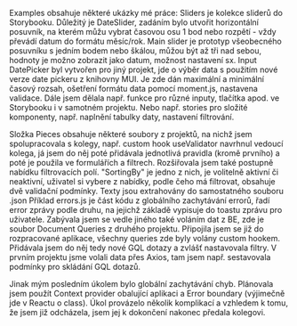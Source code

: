 Examples obsahuje některé ukázky mé práce:
Sliders je kolekce sliderů do Storybooku. Důležitý je DateSlider, zadáním bylo utvořit horizontální posuvník, na kterém můžu vybrat časovou osu 1 bod nebo rozpětí - vždy převádí datum do formátu měsíc/rok.
Main slider je prototyp všeobecného posuvníku s jedním bodem nebo škálou, můžou být až tři nad sebou, hodnoty je možno zobrazit jako datum, možnost nastavení sx.
Input DatePicker byl vytvořen pro jiný projekt, jde o výběr data s použitím nové verze date pickeru z knihovny MUI. Je zde dán maximální a minimální časový rozsah, ošetření formátu data pomocí moment.js,
nastavena validace. Dále jsem dělala např. funkce pro různé inputy, tlačítka apod. ve Storybooku i v samotném projektu. Nebo např. stories pro složité komponenty, např. naplnění tabulky daty, nastavení filtrování. 

Složka Pieces obsahuje některé soubory z projektů, na nichž jsem spolupracovala s kolegy, např. custom hook useValidator navrhnul vedoucí kolega, já jsem do něj poté přidávala jednotlivá pravidla (kromě prvního) a poté je použila ve formulářích a filtrech.
Rozšiřovala jsem také postupně nabídku filtrovacích polí. "SortingBy" je jedno z nich, je volitelně aktivní či neaktivní, uživatel si vybere z nabídky, podle čeho má filtrovat, obsahuje dvě validační podmínky. Texty jsou extrahovány do samostatného souboru .json
Příklad errors.js je část kódu z globálního zachytávání errorů, řadí error zprávy podle druhu, na jejichž základě vypisuje do toastu zprávu pro uživatele.
Zabývala jsem se vedle jiného také voláním dat z BE, zde je soubor Document Queries z druhého projektu. Připojila jsem se již do rozpracované aplikace, všechny queries zde byly volány custom hookem. Přidávala jsem do něj tedy nové GQL dotazy a zvlášť nastavovala filtry. V prvním projektu jsme volali data přes Axios, tam jsem např. sestavovala podmínky pro skládání GQL dotazů.

Jinak mým posledním úkolem bylo globální zachytávání chyb. Plánovala jsem použít Context provider obalující aplikaci a Error boundary (výjimečně jde v Reactu o class). Úkol provázelo několik komplikací a vzhledem k tomu, že jsem již odcházela, jsem jej k dokončení nakonec předala kolegovi.

